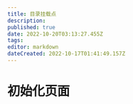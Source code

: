 ```yaml
---
title: 目录挂载点
description: 
published: true
date: 2022-10-20T03:13:27.455Z
tags: 
editor: markdown
dateCreated: 2022-10-17T01:41:49.157Z
---
```


# 初始化页面